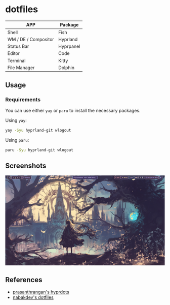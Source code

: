 # dotfiles

| APP | Package |
| --- | ------- |
| Shell | Fish |
| WM / DE / Compositor | Hyprland |
| Status Bar | Hyprpanel |
| Editor | Code |
| Terminal | Kitty |
| File Manager | Dolphin |

<!-- Take a look at Ranger e Neovim --->

## Usage
### Requirements
You can use either `yay` or `paru` to install the necessary packages.

Using `yay`:
```bash
yay -Syu hyprland-git wlogout
```

Using `paru`:
```bash
paru -Syu hyprland-git wlogout
```
## Screenshots
![Desktop](./Screenshots/Desktop.png)

## References
- [prasanthrangan's hyprdots](https://github.com/prasanthrangan/hyprdots)
- [nabakdev's dotfiles](https://github.com/nabakdev/dotfiles)